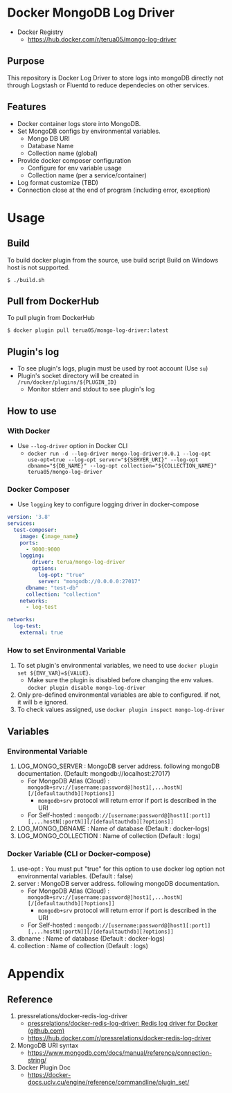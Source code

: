 # Docker MongoDB Log Driver

* Docker Registry
  * https://hub.docker.com/r/terua05/mongo-log-driver

## Purpose

This repository is Docker Log Driver to store logs into mongoDB directly not through Logstash or Fluentd to reduce dependecies on other services.

## Features

- Docker container logs store into MongoDB.
- Set MongoDB configs by environmental variables.
  - Mongo DB URI
  - Database Name
  - Collection name (global)
- Provide docker composer configuration
  - Configure for env variable usage
  - Collection name (per a service/container)
- Log format customize (TBD)
- Connection close at the end of program (including error, exception)

# Usage

## Build

To build docker plugin from the source, use build script
Build on Windows host is not supported.

`$ ./build.sh`

## Pull from DockerHub

To pull plugin from DockerHub

`$ docker plugin pull terua05/mongo-log-driver:latest`

## Plugin's log

- To see plugin's logs, plugin must be used by root account (Use `su`)
- Plugin's socket directory will be created in `/run/docker/plugins/${PLUGIN_ID}`
  - Monitor stderr and stdout to see plugin's log

## How to use

### With Docker

- Use `--log-driver` option in Docker CLI
  - `docker run -d --log-driver mongo-log-driver:0.0.1 --log-opt use-opt=true --log-opt server="${SERVER_URI}" --log-opt dbname="${DB_NAME}" --log-opt collection="${COLLECTION_NAME}" terua05/mongo-log-driver `

### Docker Composer

- Use  `logging` key to configure logging driver in docker-compose

```yaml
version: '3.8'
services:
  test-composer:
    image: {image_name}
    ports:
      - 9000:9000
    logging:
        driver: terua/mongo-log-driver
        options:
          log-opt: "true"
          server: "mongodb://0.0.0.0:27017"
	  dbname: "test-db"
	  collection: "collection"
    networks:
      - log-test

networks:
  log-test:
    external: true
```

### How to set Environmental Variable

1. To set plugin's environmental variables, we need to use `docker plugin set ${ENV_VAR}=${VALUE}`.
   * Make sure the plugin is disabled before changing the env values.
     `docker plugin disable mongo-log-driver`
2. Only pre-defined environmental variables are able to configured. if not, it will b e ignored.
3. To check values assigned, use `docker plugin inspect mongo-log-driver`

## Variables

### Environmental Variable

1. LOG_MONGO_SERVER : MongoDB server address. following mongoDB documentation. (Default: mongodb://localhost:27017)
   - For MongoDB Atlas (Cloud) : `mongodb+srv://[username:password@]host1[,...hostN][/[defaultauthdb][?options]]`
     - `mongodb+srv` protocol will return error if port is described in the URI
   - For Self-hosted : `mongodb://[username:password@]host1[:port1][,...hostN[:portN]][/[defaultauthdb][?options]]`
2. LOG_MONGO_DBNAME : Name of database (Default : docker-logs)
3. LOG_MONGO_COLLECTION : Name of collection (Default : logs)

### Docker Variable (CLI or Docker-compose)

1. use-opt : You must put "true" for this option to use docker log option not environmental variables. (Default : false)
2. server : MongoDB server address. following mongoDB documentation.
   - For MongoDB Atlas (Cloud) : `mongodb+srv://[username:password@]host1[,...hostN][/[defaultauthdb][?options]]`
     - `mongodb+srv` protocol will return error if port is described in the URI
   - For Self-hosted : `mongodb://[username:password@]host1[:port1][,...hostN[:portN]][/[defaultauthdb][?options]]`
3. dbname : Name of database (Default : docker-logs)
4. collection : Name of collection (Default : logs)

# Appendix

## Reference

1. pressrelations/docker-redis-log-driver
   * [pressrelations/docker-redis-log-driver: Redis log driver for Docker (github.com)](https://github.com/pressrelations/docker-redis-log-driver)
   * https://hub.docker.com/r/pressrelations/docker-redis-log-driver
2. MongoDB URI syntax
   * https://www.mongodb.com/docs/manual/reference/connection-string/
3. Docker Plugin Doc
   * https://docker-docs.uclv.cu/engine/reference/commandline/plugin_set/
